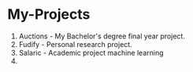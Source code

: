 # My-Projects
1. Auctions - My Bachelor's degree final year project.
2. Fudify - Personal research project.
3. Salaric - Academic project machine learning
4. 

